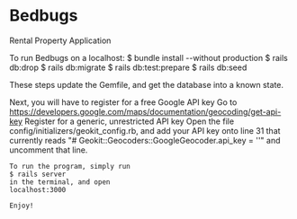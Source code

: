 # Bedbugs
Rental Property Application

To run Bedbugs on a localhost:
  $ bundle install --without production
  $ rails db:drop
  $ rails db:migrate
  $ rails db:test:prepare
  $ rails db:seed

  These steps update the Gemfile, and get the database into a known state.

  Next, you will have to register for a free Google API key
    Go to https://developers.google.com/maps/documentation/geocoding/get-api-key
    Register for a generic, unrestricted API key
    Open the file config/initializers/geokit_config.rb, and add your API key
      onto line 31 that currently reads "# Geokit::Geocoders::GoogleGeocoder.api_key = ''"
      and uncomment that line.


    To run the program, simply run
    $ rails server
    in the terminal, and open
    localhost:3000

    Enjoy!

